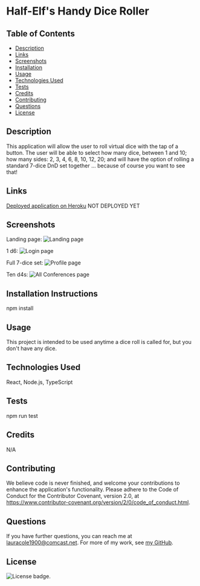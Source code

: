 # Half-Elf's Handy Dice Roller

## Table of Contents

* [Description](#description)
* [Links](#links)
* [Screenshots](#screenshots)
* [Installation](#installation)
* [Usage](#usage)
* [Technologies Used](#technologies)
* [Tests](#tests)
* [Credits](#credits)
* [Contributing](#contributing)
* [Questions](#questions)
* [License](#license)

## Description

This application will allow the user to roll virtual dice with the tap of a button. The user will be able to select how many dice, between 1 and 10; how many sides: 2, 3, 4, 6, 8, 10, 12, 20; and will have the option of rolling a standard 7-dice DnD set together ... because of course you want to see that!

## Links

[Deployed application on Heroku](https://#) NOT DEPLOYED YET

## Screenshots

Landing page:
![Landing page](assets/#.png)

1 d6:
![Login page](assets/#.png)

Full 7-dice set:
![Profile page](assets/#.png)

Ten d4s:
![All Conferences page](assets/#.png)

## Installation Instructions

npm install

## Usage

This project is intended to be used anytime a dice roll is called for, but you don't have any dice.

## Technologies Used

React, Node.js, TypeScript

## Tests

npm run test

## Credits

N/A

## Contributing

We believe code is never finished, and welcome your contributions to enhance the application's functionality. Please adhere to the Code of Conduct for the Contributor Covenant, version 2.0, at https://www.contributor-covenant.org/version/2/0/code_of_conduct.html.

## Questions

If you have further questions, you can reach me at lauracole1900@comcast.net. For more of my work, see [my GitHub](https://github.com/LauraCole1900).

## License

![License badge](https://img.shields.io/badge/license-MIT-brightgreen).